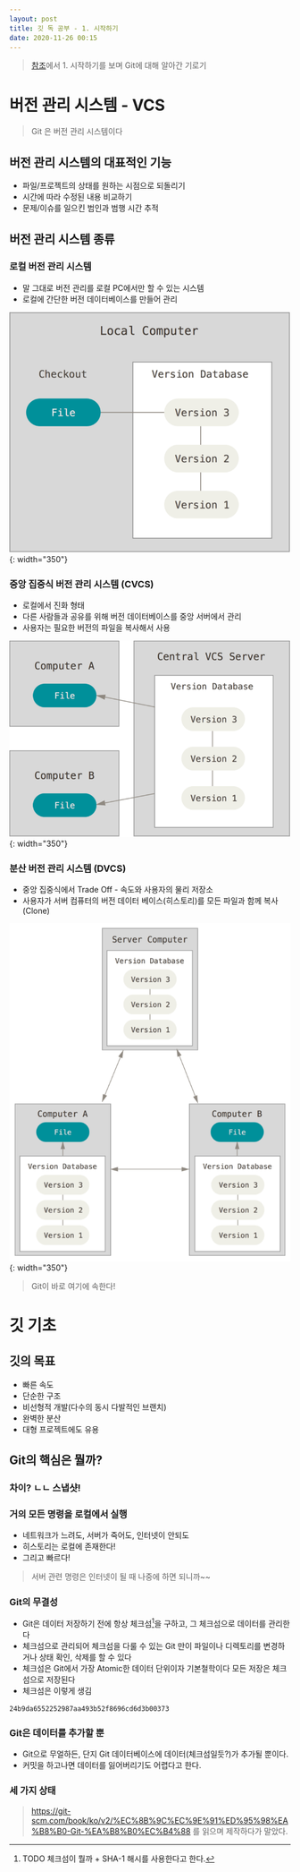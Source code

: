 ```yaml
---
layout: post
title: 깃 독 공부 - 1. 시작하기
date: 2020-11-26 00:15
---
```


>[참조](https://git-scm.com/book/ko/v2)에서 1. 시작하기를 보며 Git에 대해 알아간 기로기

# **버전 관리 시스템 - VCS**

>Git 은 버전 관리 시스템이다

## **버전 관리 시스템의 대표적인 기능**

- 파일/프로젝트의 상태를 원하는 시점으로 되돌리기
- 시간에 따라 수정된 내용 비교하기
- 문제/이슈를 일으킨 범인과 범행 시간 추적

## **버전 관리 시스템 종류**

### **로컬 버전 관리 시스템**

- 말 그대로 버전 관리를 로컬 PC에서만 할 수 있는 시스템
- 로컬에 간단한 버전 데이터베이스를 만들어 관리

![local](/assets/img/git-doc/local.png){: width="350"}

### **중앙 집중식 버전 관리 시스템** (CVCS)

- 로컬에서 진화 형태
- 다른 사람들과 공유를 위해 버전 데이터베이스를 중앙 서버에서 관리
- 사용자는 필요한 버전의 파일을 복사해서 사용

![local](/assets/img/git-doc/centralized.png){: width="350"}

### **분산 버전 관리 시스템** (DVCS)

- 중앙 집중식에서 Trade Off - 속도와 사용자의 물리 저장소
- 사용자가 서버 컴퓨터의 버전 데이터 베이스(히스토리)를 모든 파일과 함께 복사(Clone)

![local](/assets/img/git-doc/distributed.png){: width="350"}

>Git이 바로 여기에 속한다!

# **깃 기초**

## **깃의 목표**
- 빠른 속도
- 단순한 구조
- 비선형적 개발(다수의 동시 다발적인 브랜치)
- 완벽한 분산
- 대형 프로젝트에도 유용

## **Git의 핵심은 뭘까?**

### **차이? ㄴㄴ 스냅샷!**

### **거의 모든 명령을 로컬에서 실행**

- 네트워크가 느려도, 서버가 죽어도, 인터넷이 안되도 
- 히스토리는 로컬에 존재한다!
- 그리고 빠르다!

>서버 관련 명령은 인터넷이 될 때 나중에 하면 되니까~~

### **Git의 무결성**

- Git은 데이터 저장하기 전에 항상 체크섬[^checksum]을 구하고, 그 체크섬으로 데이터를 관리한다
- 체크섬으로 관리되어 체크섬을 다룰 수 있는 Git 만이 파일이나 디렉토리를 변경하거나 상태 확인, 삭제를 할 수 있다
- 체크섬은 Git에서 가장 Atomic한 데이터 단위이자 기본철학이다 모든 저장은 체크섬으로 저장된다
- 체크섬은 이렇게 생김

```
24b9da6552252987aa493b52f8696cd6d3b00373
```

### **Git은 데이터를 추가할 뿐**

- Git으로 무얼하든, 단지 Git 데이터베이스에 데이터(체크섬일듯?)가 추가될 뿐이다.
- 커밋을 하고나면 데이터를 잃어버리기도 어렵다고 한다.

### **세 가지 상태**


[^checksum]: TODO 체크섬이 뭘까 + SHA-1 해시를 사용한다고 한다.

>https://git-scm.com/book/ko/v2/%EC%8B%9C%EC%9E%91%ED%95%98%EA%B8%B0-Git-%EA%B8%B0%EC%B4%88 를 읽으며 제작하다가 말았다.